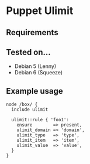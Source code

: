 # Puppet Ulimit

## Requirements

## Tested on...

* Debian 5 (Lenny)
* Debian 6 (Squeeze)

## Example usage

    node /box/ {
      include ulimit

      ulimit::rule { 'foo1':
        ensure        => present,
        ulimit_domain => 'domain',
        ulimit_type   => 'type',
        ulimit_item   => 'item',
        ulimit_value  => 'value',
      }
    }

